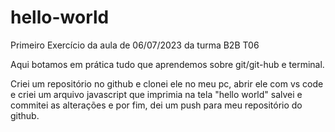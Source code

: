 # hello-world

Primeiro Exercício da aula de 06/07/2023 da turma B2B T06 

Aqui botamos em prática tudo que aprendemos sobre git/git-hub e terminal. 

Criei um repositório no github e clonei ele no meu pc, abrir ele com vs code e criei um arquivo javascript que imprimia na tela "hello world" 
salvei e commitei as alterações e por fim, dei um push para meu repositório do github. 

